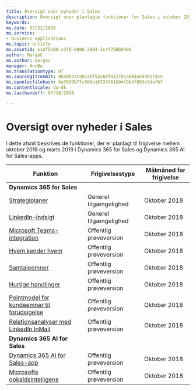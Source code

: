 ```yaml
---
title: Oversigt over nyheder i Sales
description: Oversigt over planlagte funktioner for Sales i oktober 2018
keywords: 
ms.date: 07/22/2018
ms.service:
- business-applications
ms.topic: article
ms.assetid: e1df5b00-c3f0-d808-3804-3c4f758b8406
author: MargoC
ms.author: margoc
manager: AnnBe
ms.translationtype: HT
ms.sourcegitcommit: 0b40bb3c98145f5a260f412701a884a5936174ce
ms.openlocfilehash: 6a3589b7fc806a16724781b94f9bdf059c9dafb7
ms.contentlocale: da-dk
ms.lasthandoff: 07/18/2018

---
```


# <a name="summary-of-whats-new-in-sales"></a>Oversigt over nyheder i Sales

I dette afsnit beskrives de funktioner, der er planlagt til frigivelse mellem oktober 2018 og marts 2019 i Dynamics 365 for Sales og Dynamics 365 AI for Sales-apps. 



| Funktion                                                              | Frigivelsestype   | Målmåned for frigivelse |
|----------------------------------------------------------------------|----------------|----------------------|
| **Dynamics 365 for Sales**                                                                                                    | 
| [Strategiplaner](empower-sellers-with-playbooks.md)                       | Generel tilgængelighed             | Oktober 2018          |
| [LinkedIn-indsigt](linkedin-insights.md)                          | Generel tilgængelighed           | Oktober 2018          |
| [Microsoft Teams-integration](collaborate-with-microsoft-teams.md) | Offentlig prøveversion | Oktober 2018          |
| [Hvem kender hvem](who-knows-whom.md)                          | Offentlig prøveversion          | Oktober 2018          |
| [Samtaleemner](talking-points.md)                          | Offentlig prøveversion          | Oktober 2018          |
| [Hurtige handlinger](quick-actions.md)                          | Offentlig prøveversion          | Oktober 2018          |
| [Pointmodel for kundeemner til forudsigelse](predictive-lead-scoring.md)                          | Offentlig prøveversion          | Oktober 2018          |
| [Relationsanalyser med LinkedIn InMail](relationship-analytics-with-linkedin-inmail.md) | Offentlig prøveversion | Oktober 2018 |
| **Dynamics 365 AI for Sales**                                                                                           |
| [Dynamics 365 AI for Sales-app](dynamics-365-ai-sales-app.md)     | Offentlig prøveversion  | Oktober 2018            |
| [Microsofts opkaldsintelligens](call-intelligence-sales-app.md)     | Offentlig prøveversion  | Oktober 2018            |




